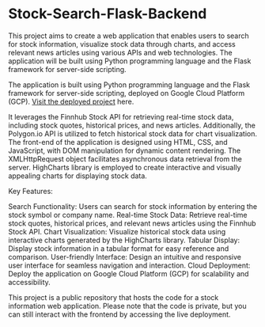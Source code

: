 # Stock-Search-Flask-Backend
This project aims to create a web application that enables users to search for stock information, visualize stock data through charts, and access relevant news articles using various APIs and web technologies. The application will be built using Python programming language and the Flask framework for server-side scripting.

The application is built using Python programming language and the Flask framework for server-side scripting, deployed on Google Cloud Platform (GCP). [Visit the deployed project](https://bafna-stocksearch.wl.r.appspot.com/) here.

It leverages the Finnhub Stock API for retrieving real-time stock data, including stock quotes, historical prices, and news articles. Additionally, the Polygon.io API is utilized to fetch historical stock data for chart visualization. The front-end of the application is designed using HTML, CSS, and JavaScript, with DOM manipulation for dynamic content rendering. The XMLHttpRequest object facilitates asynchronous data retrieval from the server. HighCharts library is employed to create interactive and visually appealing charts for displaying stock data.

Key Features:

Search Functionality: Users can search for stock information by entering the stock symbol or company name.
Real-time Stock Data: Retrieve real-time stock quotes, historical prices, and relevant news articles using the Finnhub Stock API.
Chart Visualization: Visualize historical stock data using interactive charts generated by the HighCharts library.
Tabular Display: Display stock information in a tabular format for easy reference and comparison.
User-friendly Interface: Design an intuitive and responsive user interface for seamless navigation and interaction.
Cloud Deployment: Deploy the application on Google Cloud Platform (GCP) for scalability and accessibility.


This project is a public repository that hosts the code for a stock information web application. Please note that the code is private, but you can still interact with the frontend by accessing the live deployment.
